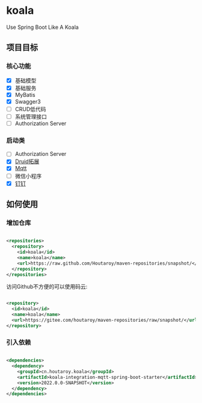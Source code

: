# koala

Use Spring Boot Like A Koala

## 项目目标

### 核心功能

- [x] 基础模型
- [x] 基础服务
- [x] MyBatis
- [x] Swagger3
- [ ] CRUD低代码
- [ ] 系统管理接口
- [ ] Authorization Server

### 启动类

- [ ] Authorization Server
- [x] [Druid拓展](https://github.com/Houtaroy/koala/tree/main/koala-starters/koala-druid-spring-boot-starter)
- [x] [Mqtt](https://github.com/Houtaroy/koala/tree/main/koala-starters/koala-integration-mqtt-spring-boot-starter)
- [ ] 微信小程序
- [x] [钉钉](https://github.com/Houtaroy/koala/tree/main/koala-starters/koala-dingtalk-spring-boot-starter)

## 如何使用

### 增加仓库

```xml

<repositories>
  <repository>
    <id>koala</id>
    <name>koala</name>
    <url>https://raw.github.com/Houtaroy/maven-repositories/snapshot/</url>
  </repository>
</repositories>
```

访问Github不方便的可以使用码云:

```xml

<repository>
  <id>koala</id>
  <name>koala</name>
  <url>https://gitee.com/houtaroy/maven-repositories/raw/snapshot/</url>
</repository>
```

### 引入依赖

```xml

<dependencies>
  <dependency>
    <groupId>cn.houtaroy.koala</groupId>
    <artifactId>koala-integration-mqtt-spring-boot-starter</artifactId>
    <version>2022.0.0-SNAPSHOT</version>
  </dependency>
</dependencies>
```